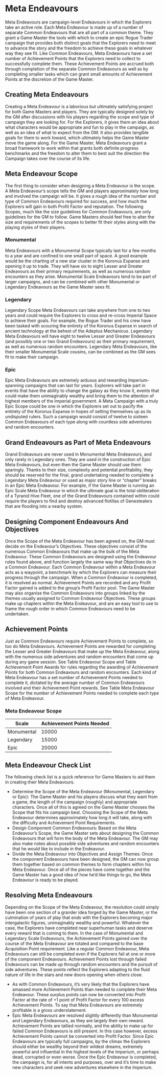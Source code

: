 # Meta Endeavours 

Meta Endeavours are campaign\-level Endeavours in which the Explorers take an active role\. Each Meta Endeavour is made up of a number of separate Common Endeavours that are all part of a common theme\. They grant a Game Master the tools with which to create an epic Rogue Trader campaign that provides both distinct goals that the Explorers need to meet to advance the story and the freedom to achieve these goals in whatever way they see fit\. Like Common Endeavours, Meta Endeavours have a set number of Achievement Points that the Explorers need to collect to successfully complete them\. These Achievement Points are accrued both through completion of the separate Common Endeavours as well as by completing smaller tasks which can grant small amounts of Achievement Points at the discretion of the Game Master\. 

## Creating Meta Endeavours

Creating a Meta Endeavour is a laborious but ultimately satisfying project for both Game Masters and players\. They are typically designed solely by the GM after discussions with his players regarding the scope and type of campaign they are looking for\. For the Explorers, it gives them an idea about what characters would be appropriate and fun to play in the campaign, as well as an idea of what to expect from the GM\. It also provides tangible goals for them to work toward, which ultimately helps the Game Master move the game along\. For the Game Master, Meta Endeavours grant a broad framework to work within that grants both definite progress benchmarks and the freedom to alter them to best suit the direction the Campaign takes over the course of its life\. 

## Meta Endeavour Scope

The first thing to consider when designing a Meta Endeavour is the scope\. A Meta Endeavour’s scope tells the GM and players approximately how long and involved the campaign will be\. It gives a rough idea of the number and type of Common Endeavours required for success, and how much the Explorers will gain in both Profit Factor and reputation\. The following Scopes, much like the size guidelines for Common Endeavours, are only guidelines for the GM to follow\. Game Masters should feel free to alter the size and requirements of the scopes to better fit their styles along with the playing styles of their players\. 

### Monumental

Meta Endeavours with a Monumental Scope typically last for a few months to a year and are confined to one small part of space\. A good example would be the charting of a new star cluster in the Koronus Expanse and opening it up to trade\. They will have six to eight Lesser and Greater Endeavours as their primary requirements, as well as numerous random encounters as they arise\. Monumental Scale Endeavours tend to be part of larger campaigns, and can be combined with other Monumental or Legendary Endeavours as the Game Master sees fit\. 

### Legendary

Legendary Scope Meta Endeavours can take anywhere from one to two years and could require the Explorers to cross and re\-cross Imperial Space to achieve their goals\. For example, the Rogue Trader and his crew have been tasked with scouring the entirety of the Koronus Expanse in search of ancient technology at the behest of the Adeptus Mechanicus\. Legendary Meta Endeavours will have eight to twelve Lesser and Greater Endeavours \(and possibly one or two Grand Endeavours\) as their primary requirement, as well as numerous random encounters\. Legendary Meta Endeavours, like their smaller Monumental Scale cousins, can be combined as the GM sees fit to make their campaign\. 

### Epic

Epic Meta Endeavours are extremely arduous and rewarding Imperium\-spanning campaigns that can last for years\. Explorers will take part in events that have the ability to change the galaxy as they know it, events that could make them unimaginably wealthy and bring them to the attention of highest members of the Imperial government\. A Meta Campaign with a truly Epic Scope could be one in which the Explorers set out to pacify the entirety of the Koronus Expanse in hopes of setting themselves up as its undisputed rulers\. Such a campaign would consist of twelve to sixteen Common Endeavours of each type along with countless side adventures and random encounters\. 

## Grand Endeavours as Part of Meta Endeavours 

Grand Endeavours are never used in Monumental Meta Endeavours, and only rarely in Legendary ones\. They are used in the construction of Epic Meta Endeavours, but even then the Game Master should use them sparingly\. Thanks to their size, complexity and potential profitability, they should be reserved for the final, grand undertaking needed to complete a Legendary Meta Endeavour or used as major story line or “chapter” breaks in an Epic Meta Endeavour\. For example, if the Game Master is running an Epic Scale Meta Endeavour in which the ultimate goal is the total obliteration of a Tyranid Hive Fleet, one of the Grand Endeavours contained within could require the players to find and destroy advanced flotillas of Genestealers that are flooding into a nearby system\.

## Designing Component Endeavours And Objectives 

Once the Scope of the Meta Endeavour has been agreed on, the GM must decide on the Endeavour’s Objectives\. These objectives consist of the numerous Common Endeavours that make up the bulk of the Meta Endeavour\. These Common Endeavours are designed using the Endeavour rules found above, and function largely the same way that Objectives do in a Common Endeavour\. Each Common Endeavour within a Meta Endeavour acts as a waypoint, a benchmark by which the Explorers can measure their progress through the campaign\. When a Common Endeavour is completed, it is resolved as normal\. Achievement Points are recorded and any Profit Factor gained is added to the group’s Profit Factor pool\. The Game Master may also organise the Common Endeavours into groups linked by the themes usually assigned to Common Endeavour Objectives\. These groups make up chapters within the Meta Endeavour, and are an easy tool to use to frame the rough order in which Common Endeavours need to be undertaken\. 

## Achievement Points 

Just as Common Endeavours require Achievement Points to complete, so too do Meta Endeavours\. Achievement Points are rewarded for completing the Lesser and Greater Endeavours that make up the Meta Endeavour, along with the numerous side adventures and random encounters that come up during any game session\. See Table Endeavour Scope and Table Achievement Point Awards for rules regarding the awarding of Achievement Points for both Common Endeavours and random encounters\. Each kind of Meta Endeavour has a set number of Achievement Points needed to complete it, dictated by the average number of Common Endeavours involved and their Achievement Point rewards\. See Table Meta Endeavour Scope for the number of Achievement Points needed to complete each type of Meta Endeavour\. 

### Meta Endeavour Scope
__Scale__|__Achievement Points Needed__
---|---
Monumental|10000
Legendary|15000
Epic|20000

## Meta Endeavour Check List 

The following check list is a quick reference for Game Masters to aid them in creating their Meta Endeavours\. 

- Determine the Scope of the Meta Endeavour \(Monumental, Legendary or Epic\): The Game Master and his players discuss what they want from a game, the length of the campaign \(roughly\) and appropriate characters\. Once all of this is agreed on the Game Master chooses the Scope that fits his campaign best\. Choosing the Scope of the Meta Endeavour determines approximately how long it will take, along with the difficulty and Achievement Point Requirements\. 
- Design Component Common Endeavours: Based on the Meta Endeavour’s Scope, the Game Master sets about designing the Common Endeavours that will form the body of the Meta Endeavour\. The GM may also make notes about possible side adventures and random encounters that he would like to include in the Endeavour\. 
- Divide the Meta Endeavour into Objectives and Assign Themes: Once the component Endeavours have been designed, the GM can now group them together based on common themes to form chapters within his Meta Endeavour\. Once all of the pieces have come together and the Game Master has a good idea of how he’d like things to go, the Meta Endeavour is ready to be played\. 

## Resolving Meta Endeavours 

Depending on the Scope of the Meta Endeavour, the resolution could simply have been one section of a grander idea forged by the Game Master, or the culmination of years of play that ends with the Explorers becoming major intergalactic figures, unimaginably wealthy and powerful\. Whatever the case, the Explorers have completed near superhuman tasks and deserve every reward that is coming to them\. In the case of Monumental and Legendary Scale Endeavours, the Achievement Points gained over the course of the Meta Endeavour are totaled and compared to the base Acquisition Point requirement\. Like a regular Common Endeavour, Meta Endeavours can still be completed even if the Explorers fail at one or more of the component Endeavours\. Achievement Points lost through failed Endeavours can be made up through random encounters and the pursuit of side adventures\. These points reflect the Explorers adapting to the fluid nature of life in the stars and new doors opening when others close\. 

- As with Common Endeavours, it’s very likely that the Explorers have amassed more Achievement Points than needed to complete their Meta Endeavour\. These surplus points can now be converted into Profit Factor at the rate of \+1 point of Profit Factor for every 100 excess Achievement Points\. To say that Meta Endeavours are extremely profitable is a gross understatement\. 
- Epic Meta Endeavours are resolved slightly differently than Monumental and Legendary Endeavours, as they are largely their own reward\. Achievement Points are tallied normally, and the ability to make up for failed Common Endeavours is still present\. In this case however, excess Achievement Points cannot be converted into Profit Factor\. Since Epic Endeavours are typically full campaigns, by the climax the Explorers should either be wealthy beyond their wildest dreams, extremely powerful and influential in the highest levels of the Imperium, or perhaps dead, corrupted or even worse\. Once the Epic Endeavour is completed, the campaign is, for all intents and purposes, over and it’s time to make new characters and seek new adventures elsewhere in the Imperium\.

